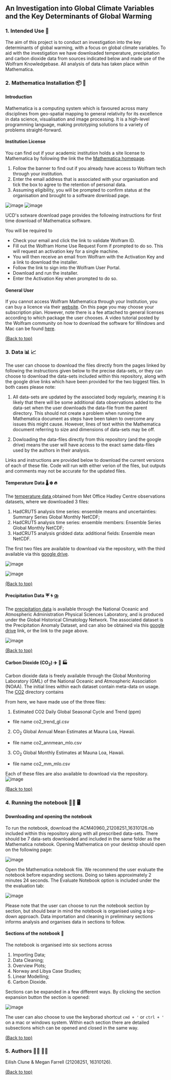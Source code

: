 ## An Investigation into Global Climate Variables and the Key Determinants of Global Warming


### 1. Intended Use 🤝

The aim of this project is to conduct an investigation into the key determinants of global warming, with a focus on global climate variables. To aid with the investigation we have downloaded temperature, precipitation and carbon dioxide data from sources indicated below and made use of the Wolfram Knowledgebase. All analysis of data has taken place within Mathematica.

###  2. Mathematica Installation 📦 📂

#### Introduction

Mathematica is a computing system which is favoured across many disciplines from geo-spatial mapping to general relativity for its excellence in data science, visualisation and image processing. It is a high-level programming language, making prototyping solutions to a variety of problems straight-forward.

#### Institution License

You can find out if your academic institution holds a site license to Mathematica by following the link the the [Mathematica homepage](https://www.wolfram.com/mathematica/).
1. Follow the banner to find out if you already have access to Wolfram tech through your institution.
2. Enter the email address that is associated with your organisation and tick the box to agree to the retention of personal data.
3. Assuming eligibility, you will be prompted to confirm status at the organisation and brought to a software download page.

![image](https://user-images.githubusercontent.com/60405870/181994454-1c5c3f40-ea87-4553-a6c1-9dc94f1ab1a3.png)
![image](https://user-images.githubusercontent.com/60405870/181994582-3907f6c3-e576-4469-9237-802dd11dc9f1.png)

UCD's sotware download page provides the following instructions for first time download of Mathematica software.

You will be required to 
- Check your email and click the link to validate Wolfram ID.
- Fill out the Wolfram Home Use Request Form if prompted to do so. This will request an activation key for a single machine.
- You will then receive an email from Wolfram with the Activation Key and a link to download the installer.
- Follow the link to sign into the Wolfram User Portal.
- Download and run the installer.
- Enter the Activation Key when prompted to do so.

#### General User

If you cannot access Wolfram Mathematica through your Institution, you can buy a licence via their [website](https://www.wolfram.com/mathematica/pricing/). On this page you may choose your subscription plan. However, note there is a fee attached to general licenses according to which package the user chooses. A video tutorial posted by the Wolfram community on how to download the software for Windows and Mac can be found [here](https://community.wolfram.com/groups/-/m/t/2332560?sortMsg=Replies).

[(Back to top)](#an-investigation-into-global-climate-variables-and-the-determinants-of-global-warming)



### 3. Data 📊 📈 

The user can choose to download the files directly from the pages linked by following the instructions given below to the precise data-sets, or they can choose to download the data-sets included within this repository, along with the google drive links which have been provided for the two biggest files. In both cases please note:

1. All data-sets are updated by the associated body regularly, meaning it is likely that there will be some additional data observations added to the data-set when the user downloads the data-file from the parent directory. This should not create a problem when running the Mathematica document as steps have been taken to overcome any issues this might cause. However, lines of text within the Mathematica document referring to size and dimensions of data-sets may be off.

2. Dowloading the data-files directly from this repository (and the google drive) means the user will have access to the exact same data-files used by the authors in their analysis. 

Links and instructions are provided below to download the current versions of each of these file. Code will run with either verion of the files, but outputs and comments may not be accurate for the updated files.

#### Temperature Data 🌡️ ❄️ 🔥

The [temperature data ](https://www.metoffice.gov.uk/hadobs/hadcrut5/data/current/download.html )
obtained from Met Office Hadley Centre observations datasets, where we downloaded 3 files:

1. HadCRUT5 analysis time series: ensemble means and uncertainties: Summary Series Global Monthly NetCDF;
2. HadCRUT5 analysis time series: ensemble members: Ensemble Series Global Monthly NetCDF;
3. HadCRUT5 analysis gridded data: additional fields: Ensemble mean NetCDF.

The first two files are available to download via the repository, with the third available via this [google drive](https://drive.google.com/file/d/1m7OuZfm4OIvqxntjOL4wOGmC8j6YVN0E/view?usp=sharing).

![image](https://user-images.githubusercontent.com/60405870/181915878-c8c1037c-0570-4d1c-9007-99b6ca751970.png)

![image](https://user-images.githubusercontent.com/60405870/181915981-1f0f87f2-8767-49b3-8359-50ffc74eacb2.png)

[(Back to top)](#an-investigation-into-global-climate-variables-and-the-determinants-of-global-warming)

#### Precipitation Data ☔ 🌀 ⛈️

The [precipitation data](https://downloads.psl.noaa.gov/Datasets/ghcngridded/)
is available through the National Oceanic and Atmospheric Administration Physical Sciences
Laboratory, and is produced under the Global Historical Climatology Network. 
The associated dataset is the Precipitation Anomaly Dataset, and can also be obtained via this [google drive](https://drive.google.com/file/d/1PYcMpkWQY_o181U9VdLMM5i42gNjIzYd/view?usp=sharing) link, or the link to the page above.

![image](https://user-images.githubusercontent.com/60405870/181916247-9e4269f5-2747-4bd1-8157-8f12b6bc42c7.png)

[(Back to top)](#an-investigation-into-global-climate-variables-and-the-determinants-of-global-warming)

#### Carbon Dioxide (CO$_2$) ✈️ 🚛 🏭 

Carbon dioxide data is freely available through the Global Monitoring Laboratory (GML) of the National Oceanic and Atmospheric Association (NOAA). The initial lines within each dataset contain meta-data on usage. The [CO2](https://gml.noaa.gov/aftp/products/trends/co2/) directory contains 

From here, we have made use of the three files:

1. Estimated CO2 Daily Global Seasonal Cycle and Trend (ppm)

* file name co2_trend_gl.csv

2. CO$_2$ Global Annual Mean Estimates at Mauna Loa, Hawaii.

* file name co2_annmean_mlo.csv

3. CO$_2$ Global Monthly Estimates at Mauna Loa, Hawaii.

* file name co2_mm_mlo.csv

Each of these files are also available to download via the repository. 
![image](https://user-images.githubusercontent.com/60405870/181995301-0a1cd818-31da-40e0-9e22-81c0ed7facc5.png)


[(Back to top)](#an-investigation-into-global-climate-variables-and-the-determinants-of-global-warming)

### 4. Running the notebook 🏃‍♀️ 🖥️ 

#### Downloading and opening the notebook

To run the notebook, download the ACM40960_21208251_16310126.nb included within this repository along with all prescribed data-sets. There should be 7 data-sets downloaded and included in the same folder as the Mathematica notebook. Opening Mathematica on your desktop should open on the following page:

![image](https://user-images.githubusercontent.com/60405870/181854711-00dee655-c37b-4269-975c-086cbe729d64.png)

Open the Mathematica notebook file. We recommend the user evaluate the notebook before expanding sections. Doing so takes approximately 2 minutes 24 seconds. The Evaluate Notebook option is included under the the evaluation tab:

![image](https://user-images.githubusercontent.com/60405870/181855350-fdfb1e80-435b-4ee1-be20-a5cf0ba6ca86.png)

Please note that the user can choose to run the notebook section by section, but should bear in mind the notebook is organised using a top-down approach. Data importation and cleaning in preliminary sections informs analysis and organises data in sections to follow.

#### Sections of the notebook 🔢

The notebook is organised into six sections across 
1. Importing Data;
2. Data Cleaning;
3. Overview Plots;
4. Norway and Libya Case Studies;
5. Linear Modelling;
6. Carbon Dioxide.

Sections can be expanded in a few different ways. By clicking the section expansion button the section is opened:

![image](https://user-images.githubusercontent.com/60405870/181996215-3151a25d-47d4-4bc6-85c9-372d45e17587.png)

The user can also choose to use the keyborad shortcut `cmd + '` or `ctrl + '` on a mac or windows system. Within each section there are detailed subsections which can be opened and closed in the same way.

[(Back to top)](#an-investigation-into-global-climate-variables-and-the-determinants-of-global-warming)

### 5. Authors 👩‍🔬 👩‍🔬
 
Eilish Clune & Megan Farrell (21208251, 16310126).

[(Back to top)](#an-investigation-into-global-climate-variables-and-the-determinants-of-global-warming)
